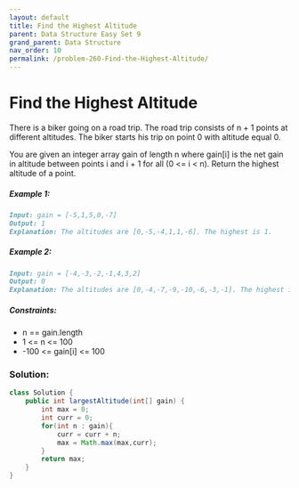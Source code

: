 ```yaml
---
layout: default
title: Find the Highest Altitude
parent: Data Structure Easy Set 9
grand_parent: Data Structure
nav_order: 10
permalink: /problem-260-Find-the-Highest-Altitude/
---
```

# Find the Highest Altitude

There is a biker going on a road trip. The road trip consists of n + 1 points at different altitudes. The biker starts his trip on point 0 with altitude equal 0.

You are given an integer array gain of length n where gain[i] is the net gain in altitude between points i​​​​​​ and i + 1 for all (0 <= i < n). Return the highest altitude of a point.

##### Example 1:
```markdown
Input: gain = [-5,1,5,0,-7]
Output: 1
Explanation: The altitudes are [0,-5,-4,1,1,-6]. The highest is 1.
```
##### Example 2:
```markdown
Input: gain = [-4,-3,-2,-1,4,3,2]
Output: 0
Explanation: The altitudes are [0,-4,-7,-9,-10,-6,-3,-1]. The highest is 0.
```
##### Constraints:
* n == gain.length
* 1 <= n <= 100
* -100 <= gain[i] <= 100

### Solution:
```java
class Solution {
    public int largestAltitude(int[] gain) {
        int max = 0;
        int curr = 0;
        for(int n : gain){
            curr = curr + n;
            max = Math.max(max,curr);
        }
        return max;
    }
}
```